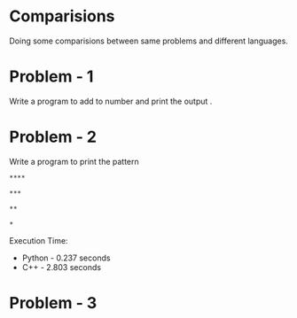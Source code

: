 # Comparisions
Doing some comparisions between same problems and different languages.

# Problem - 1

Write a program to add to number and print the output .

# Problem - 2

Write a program to print the pattern 

`****`

`***`

`**`

`*`

Execution Time:

* Python - 0.237 seconds
* C++    - 2.803 seconds

# Problem - 3


